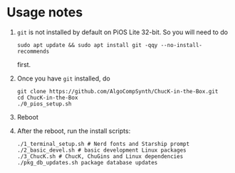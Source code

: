 # Usage notes

1. `git` is not installed by default on PiOS Lite 32-bit. So you
will need to do

    ```
    sudo apt update && sudo apt install git -qqy --no-install-recommends
    ```

    first.

2. Once you have `git` installed, do

    ```
    git clone https://github.com/AlgoCompSynth/ChucK-in-the-Box.git
    cd ChucK-in-the-Box
    ./0_pios_setup.sh
    ```

3. Reboot

4. After the reboot, run the install scripts:

    ```
    ./1_terminal_setup.sh # Nerd fonts and Starship prompt
    ./2_basic_devel.sh # basic development Linux packages
    ./3_ChucK.sh # ChucK, ChuGins and Linux dependencies
    ./pkg_db_updates.sh package database updates
    ```
